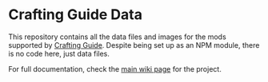 # Crafting Guide Data

This repository contains all the data files and images for the mods supported by [Crafting Guide](https://github.com/andrewminer/crafting-guide).  Despite being set up as an NPM module, there is no code here, just data files.

For full documentation, check the [main wiki page](https://github.com/andrewminer/crafting-guide/wiki) for the project.
